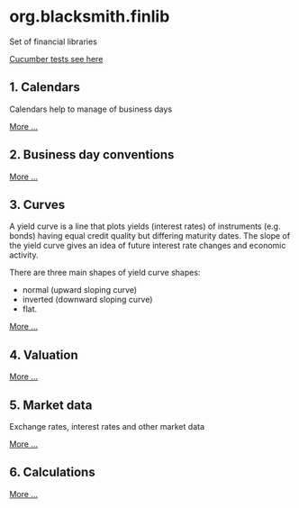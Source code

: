 # org.blacksmith.finlib

Set of financial libraries

[Cucumber tests see here](src/test/resources/features)

## 1. Calendars

Calendars help to manage of business days

[More ...](doc/Calendars.md)

## 2. Business day conventions

[More ...](doc/BusinessDayConventions.md)

## 3. Curves

A yield curve is a line that plots yields (interest rates) of instruments (e.g. bonds) having equal credit quality but differing maturity dates. The slope of the yield curve gives an idea of future interest rate changes and economic activity.

There are three main shapes of yield curve shapes: 
- normal (upward sloping curve) 
- inverted (downward sloping curve)
- flat.

[More ...](doc/Curves.md)

## 4. Valuation

[More ...](doc/Valuation.md)

## 5. Market data

Exchange rates, interest rates and other market data

[More ...](doc/MarketData.md)

## 6. Calculations

[More ...](doc/Calculations.md)
